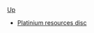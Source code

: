 <!-- oil resource discipline sidebar.md -->
[Up](../../)

* [Platinium resources disc](platinium_resource_disc)
